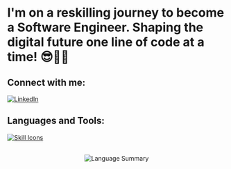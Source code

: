# I'm on a reskilling journey to become a Software Engineer. Shaping the digital future one line of code at a time! 😎👨‍💻

## Connect with me:
[![LinkedIn](https://raw.githubusercontent.com/rahuldkjain/github-profile-readme-generator/master/src/images/icons/Social/linked-in-alt.svg)](https://www.linkedin.com/in/thomas-tourlidas-)

## Languages and Tools:
[![Skill Icons](https://skillicons.dev/icons?i=angular,django,bootstrap,css,docker,dotnet,figma,firebase,git,html,idea,java,js,maven,mongodb,mysql,nodejs,postman,py,spring,selenium,ts)](https://skillicons.dev)

<br>

<div align="center">
    <img src="http://github-profile-summary-cards.vercel.app/api/cards/repos-per-language?username=thomastour&theme=nord_dark" alt="Language Summary" />
</div>
